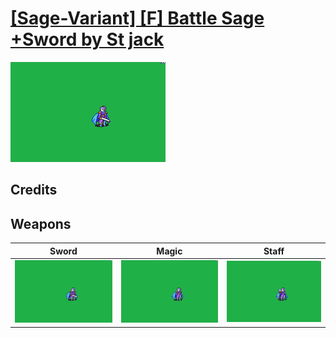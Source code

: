 # [\[Sage-Variant\] \[F\] Battle Sage +Sword by St jack](./)
 

<img src="./1.%20Sword/Sword_000.png" alt="[Sage-Variant] [F] Battle Sage +Sword by St jack standing" />

## Credits



## Weapons
 

|Sword |Magic |Staff |
|  :---: | :---: | :---: |
| <img alt="Sword animation" src="./1.%20Sword/Sword.gif" /> | <img alt="Magic animation" src="./6.%20Magic/Magic.gif" /> | <img alt="Staff animation" src="./7.%20Staff/Staff.gif" /> |
